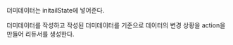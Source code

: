 더미데이터는 initailState에 넣어준다. <br>

더미데이터를 작성하고 작성된 더미데이터를 기준으로 
데이터의 변경 상황을 action을 만들어 리듀서를 생성한다. <br>

```javascript

```

<br>


